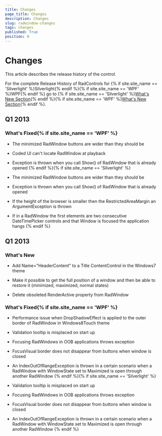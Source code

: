 ```yaml
---
title: Changes
page_title: Changes
description: Changes
slug: radwindow-changes
tags: changes
published: True
position: 0
---
```


# Changes



This article describes the release history of the control.

For the complete Release History of RadControls for {% if site.site_name == 'Silverlight' %}Silverlight{% endif %}{% if site.site_name == 'WPF' %}WPF{% endif %} go to
                {% if site.site_name == 'Silverlight' %}[What's New Section](http://www.telerik.com/products/silverlight/whats-new.aspx){% endif %}{% if site.site_name == 'WPF' %}[What's New Section](http://www.telerik.com/products/wpf/whats-new.aspx){% endif %}.
            

## Q1 2013

### What's Fixed{% if site.site_name == 'WPF' %}

* The minimized RadWindow buttons are wider than they should be
                                    

* Coded UI can't locate RadWindow at playback
                                    

* Exception is thrown when you call Show() of RadWindow that is already opened
                                    {% endif %}{% if site.site_name == 'Silverlight' %}

* The minimized RadWindow buttons are wider than they should be
                                    

* Exception is thrown when you call Show() of RadWindow that is already opened
                                    

* If the height of the browser is smaller then the RestrictedAreaMargin an ArgumentException is thrown
                                    

* If in a RadWindow the first elements are two consecutive DateTimePicker controls and that Window is focused the application hangs
                                    {% endif %}

## Q1 2013

### What's New

* Add Name="HeaderContent" to a Title ContentControl in the Windows7 theme
                                

* Make it possible to get the full position of a window and then be able to restore it (minimized, maximized, normal states)
                                

* Delete obsoleted RenderActive property from RadWindow
                                

### What's Fixed{% if site.site_name == 'WPF' %}

* Performance issue when DropShadowEffect is applied to the outer border of RadWindow in Windows8Touch theme
                                    

* Validation tooltip is misplaced on start up
                                    

* Focusing RadWindows in OOB applications throws exception
                                    

* FocusVisual border does not disappear from buttons when window is closed
                                    

* An IndexOutOfRangeException is thrown in a certain scenario when a RadWindow with WindowState set to Maximized is open through another RadWindow
                                    {% endif %}{% if site.site_name == 'Silverlight' %}

* Validation tooltip is misplaced on start up
                                    

* Focusing RadWindows in OOB applications throws exception
                                    

* FocusVisual border does not disappear from buttons when window is closed
                                    

* An IndexOutOfRangeException is thrown in a certain scenario when a RadWindow with WindowState set to Maximized is open through another RadWindow
                                    {% endif %}
